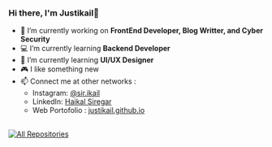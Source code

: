 ### Hi there, I'm Justikail👋

- 🎨 I’m currently working on **FrontEnd Developer, Blog Writter, and Cyber Security**
- 💻 I’m currently learning **Backend Developer**
- 📱 I’m currently learning **UI/UX Designer**
- 🎮 I like something new
- 📫 Connect me at other networks :
  - Instagram: [@sir.ikail](https://www.instagram.com/sir.ikail)
  - LinkedIn: [Haikal Siregar](https://www.linkedin.com/in/sirhaikal/)
  - Web Portofolio : [justikail.github.io](https://justikail.github.io/)

##

<a href="https://github.com/pebrianz?tab=repositories&sort=stargazers"><img alt="All Repositories" title="All Repositories" src="https://custom-icon-badges.herokuapp.com/badge/-All%20Repos-2962FF?style=for-the-badge&logoColor=white&logo=repo">
